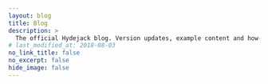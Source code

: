 ```yaml
---
layout: blog
title: Blog
description: >
  The official Hydejack blog. Version updates, example content and how-to guides on how to blog with Jekyll.
# last_modified_at: 2018-08-03
no_link_title: false 
no_excerpt: false 
hide_image: false
---
```


